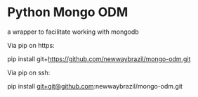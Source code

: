 # Python Mongo ODM

a wrapper to facilitate working with mongodb


Via pip on https:

pip install git+https://github.com/newwaybrazil/mongo-odm.git


Via pip on ssh:

pip install git+git@github.com:newwaybrazil/mongo-odm.git


